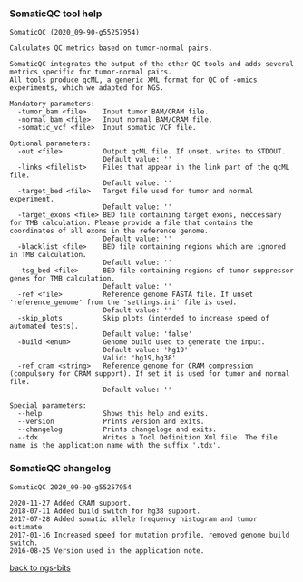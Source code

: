 ### SomaticQC tool help
	SomaticQC (2020_09-90-g55257954)
	
	Calculates QC metrics based on tumor-normal pairs.
	
	SomaticQC integrates the output of the other QC tools and adds several metrics specific for tumor-normal pairs.
	All tools produce qcML, a generic XML format for QC of -omics experiments, which we adapted for NGS.
	
	Mandatory parameters:
	  -tumor_bam <file>    Input tumor BAM/CRAM file.
	  -normal_bam <file>   Input normal BAM/CRAM file.
	  -somatic_vcf <file>  Input somatic VCF file.
	
	Optional parameters:
	  -out <file>          Output qcML file. If unset, writes to STDOUT.
	                       Default value: ''
	  -links <filelist>    Files that appear in the link part of the qcML file.
	                       Default value: ''
	  -target_bed <file>   Target file used for tumor and normal experiment.
	                       Default value: ''
	  -target_exons <file> BED file containing target exons, neccessary for TMB calculation. Please provide a file that contains the coordinates of all exons in the reference genome.
	                       Default value: ''
	  -blacklist <file>    BED file containing regions which are ignored in TMB calculation.
	                       Default value: ''
	  -tsg_bed <file>      BED file containing regions of tumor suppressor genes for TMB calculation.
	                       Default value: ''
	  -ref <file>          Reference genome FASTA file. If unset 'reference_genome' from the 'settings.ini' file is used.
	                       Default value: ''
	  -skip_plots          Skip plots (intended to increase speed of automated tests).
	                       Default value: 'false'
	  -build <enum>        Genome build used to generate the input.
	                       Default value: 'hg19'
	                       Valid: 'hg19,hg38'
	  -ref_cram <string>   Reference genome for CRAM compression (compulsory for CRAM support). If set it is used for tumor and normal file.
	                       Default value: ''
	
	Special parameters:
	  --help               Shows this help and exits.
	  --version            Prints version and exits.
	  --changelog          Prints changeloge and exits.
	  --tdx                Writes a Tool Definition Xml file. The file name is the application name with the suffix '.tdx'.
	
### SomaticQC changelog
	SomaticQC 2020_09-90-g55257954
	
	2020-11-27 Added CRAM support.
	2018-07-11 Added build switch for hg38 support.
	2017-07-28 Added somatic allele frequency histogram and tumor estimate.
	2017-01-16 Increased speed for mutation profile, removed genome build switch.
	2016-08-25 Version used in the application note.
[back to ngs-bits](https://github.com/imgag/ngs-bits)